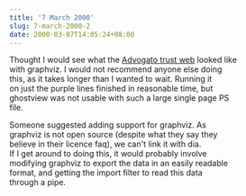 ```yaml
---
title: '7 March 2000'
slug: 7-march-2000-2
date: 2000-03-07T14:05:24+08:00
---
```


Thought I would see what the [Advogato trust
web](http://www.advogato.org/person/graph.dot) looked like\
with graphviz. I would not recommend anyone else doing\
this, as it takes longer than I wanted to wait. Running it\
on just the purple lines finished in reasonable time, but\
ghostview was not usable with such a large single page PS\
file.

Someone suggested adding support for graphviz. As\
graphviz is not open source (despite what they say they\
believe in their licence faq), we can\'t link it with dia.\
If I get around to doing this, it would probably involve\
modifying graphviz to export the data in an easily readable\
format, and getting the import filter to read this data\
through a pipe.
